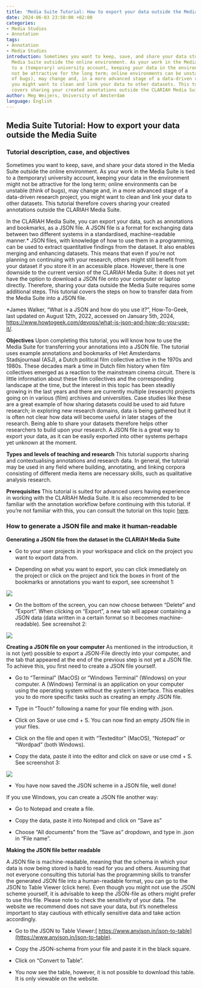 ```yaml
---
title: 'Media Suite Tutorial: How to export your data outside the Media Suite'
date: 2024-06-03 23:50:00 +02:00
categories:
- Media Studies
- Annotation
tags:
- Annotation
- Media Studies
introduction: Sometimes you want to keep, save, and share your data stored in the
  Media Suite outside the online environment. As your work in the Media Suite is tied
  to a (temporary) university account, keeping your data in the environment might
  not be attractive for the long term; online environments can be unstable (think
  of bugs), may change and, in a more advanced stage of a data-driven research project,
  you might want to clean and link your data to other datasets. This tutorial therefore
  covers sharing your created annotations outside the CLARIAH Media Suite.
author: Meg Weijers, University of Amsterdam
language: English
---
```


## Media Suite Tutorial: How to export your data outside the Media Suite

### **Tutorial description, case, and objectives**

Sometimes you want to keep, save, and share your data stored in the Media Suite outside the online environment. As your work in the Media Suite is tied to a (temporary) university account, keeping your data in the environment might not be attractive for the long term; online environments can be unstable (think of bugs), may change and, in a more advanced stage of a data-driven research project, you might want to clean and link your data to other datasets. This tutorial therefore covers sharing your created annotations outside the CLARIAH Media Suite.

In the CLARIAH Media Suite, you can export your data, such as annotations and bookmarks, as a JSON file. A JSON file is a format for exchanging data between two different systems in a standardised, machine-readable manner.\* JSON files, with knowledge of how to use them in a programming, can be used to extract quantitative findings from the dataset. It also enables merging and enhancing datasets. This means that even if you’re not planning on continuing with your research, others might still benefit from your dataset if you store it in an accessible place. However, there is one downside to the current version of the CLARIAH Media Suite: it does not yet have the option to download a JSON file onto your computer or laptop directly. Therefore, sharing your data outside the Media Suite requires some additional steps. This tutorial covers the steps on how to transfer data from the Media Suite into a JSON file.

\*James Walker, “What is a JSON and how do you use it?”, How-To-Geek, last updated on August 12th, 2022, accessed on January 5th, 2024, https://www.howtogeek.com/devops/what-is-json-and-how-do-you-use-it/.

**Objectives**
Upon completing this tutorial, you will know how to use the Media Suite for transferring your annotations into a JSON file. The tutorial uses example annotations and bookmarks of Het Amsterdams Stadsjournaal (ASJ), a Dutch political film collective active in the 1970s and 1980s. These decades mark a time in Dutch film history when film collectives emerged as a reaction to the mainstream cinema circuit. There is little information about these film collectives and the corresponding landscape at the time, but the interest in this topic has been steadily growing in the last years and there are currently multiple (research) projects going on in various (film) archives and universities. Case studies like these are a great example of how sharing datasets could be used to aid future research; in exploring new research domains, data is being gathered but it is often not clear how data will become useful in later stages of the research. Being able to share your datasets therefore helps other researchers to build upon your research. A JSON file is a great way to export your data, as it can be easily exported into other systems perhaps yet unknown at the moment.

**Types and levels of teaching and research**
This tutorial supports sharing and contextualising annotations and research data. In general, the tutorial may be used in any field where building, annotating, and linking corpora consisting of different media items are necessary skills, such as qualitative analysis research.

**Prerequisites**
This tutorial is suited for advanced users having experience in working with the CLARIAH Media Suite. It is also recommended to be familiar with the annotation workflow before continuing with this tutorial. If you’re not familiar with this, you can consult the tutorial on this topic [here](https://mediasuite.clariah.nl/learn/subject-tutorials/media-suite-tutorial-searching-annotating-and-linking-for-film-historical-research).

### How to generate a JSON file and make it human-readable

**Generating a JSON file from the dataset in the CLARIAH Media Suite**

* Go to your user projects in your workspace and click on the project you want to export data from.

* Depending on what you want to export, you can click immediately on the project or click on the project and tick the boxes in front of the bookmarks or annotations you want to export, see screenshot 1:

![](https://lh7-us.googleusercontent.com/docsz/AD_4nXdwh2l0KuGIjFLqAlcC1UtdgpoK6hpiW76f0rv9n6XP8h3qo15HkhpmEf4vYmIm8ykF9jCCLoSLnED5e11RdGa3QTzdXYZtUTr9Fiwj03oircN_wyLKm9V0u_iW5T7XXignJzpf9uzjS7dWfsCgDR1ImqQ?key=xQHtRrFmRbfS2DOM8_aAzg)

* On the bottom of the screen, you can now choose between “Delete” and “Export”. When clicking on “Export”, a new tab will appear containing a JSON data (data written in a certain format so it becomes machine-readable). See screenshot 2:

![](https://lh7-us.googleusercontent.com/docsz/AD_4nXfzYgq7U9D9xueWve5E1CfjGAMIAI5u67anrZQmUvsXz_R2N6F1T3thSvFkWbWZqdOEjx67uhlOtTZ89bttogWq50vAA3OPLkjJgJMHFdhTINxg5VFP8EihrkOuelmOEGbW_T6yKHN-uAbWAL2yMxCoUCRh?key=xQHtRrFmRbfS2DOM8_aAzg)

**Creating a JSON file on your computer**
As mentioned in the introduction, it is not (yet) possible to export a JSON-File directly into your computer, and the tab that appeared at the end of the previous step is not yet a JSON file. To achieve this, you first need to create a JSON file yourself.

* Go to “Terminal” (MacOS) or “Windows Terminal” (Windows) on your computer. A (Windows) Terminal is an application on your computer using the operating system without the system's interface. This enables you to do more specific tasks such as creating an empty JSON file.

* Type in “Touch” following a name for your file ending with .json.

* Click on Save or use cmd \+ S. You can now find an empty JSON file in your files.

* Click on the file and open it with “Texteditor” (MacOS), “Notepad” or “Wordpad” (both Windows).

* Copy the data, paste it into the editor and click on save or use cmd \+ S. See screenshot 3:

![](https://lh7-us.googleusercontent.com/docsz/AD_4nXc9wX_BAQSZlO7Es--1q0tOoBsrb8mn8yFzIxcufrwQFTR8LHm1G4bqjBnTL-H2UyzOFElrb2P4iYZWPyGGM4F3MaqcCt72D27pRCp5G0GeVgPFZIswGksQJ3_Ex9d6xJUkXyJ5Ps0v42qwMyJIEgnl1lI?key=xQHtRrFmRbfS2DOM8_aAzg)

* You have now saved the JSON scheme in a JSON file, well done!

If you use Windows, you can create a JSON file another way:

* Go to Notepad and create a file.

* Copy the data, paste it into Notepad and click on “Save as”

* Choose “All documents” from the “Save as” dropdown, and type in <name of file>.json in “File name”.

**Making the JSON file better readable**

A JSON file is machine-readable, meaning that the schema in which your data is now being stored is hard to read for you and others. Assuming that not everyone consulting this tutorial has the programming skills to transfer the generated JSON file into a human-readable format, you can go to the JSON to Table Viewer (click here). Even though you might not use the JSON scheme yourself, it is advisable to keep the JSON-file as others might prefer to use this file. Please note to check the sensitivity of your data. The website we recommend does not save your data, but it’s nonetheless important to stay cautious with ethically sensitive data and take action accordingly.

* Go to the JSON to Table Viewer:[ https://www.anyjson.in/json-to-table](https://www.anyjson.in/json-to-table).

* Copy the JSON-schema from your file and paste it in the black square.

* Click on “Convert to Table”.

* You now see the table, however, it is not possible to download this table. It is only viewable on the website.